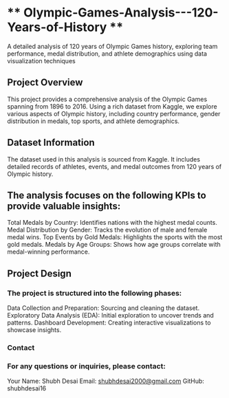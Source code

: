 # ** Olympic-Games-Analysis---120-Years-of-History **
A detailed analysis of 120 years of Olympic Games history, exploring team performance, medal distribution, and athlete demographics using data visualization techniques

## Project Overview
This project provides a comprehensive analysis of the Olympic Games spanning from 1896 to 2016. Using a rich dataset from Kaggle, we explore various aspects of Olympic history, including country performance, gender distribution in medals, top sports, and athlete demographics.

## Dataset Information
The dataset used in this analysis is sourced from Kaggle. It includes detailed records of athletes, events, and medal outcomes from 120 years of Olympic history.

## The analysis focuses on the following KPIs to provide valuable insights:

Total Medals by Country: Identifies nations with the highest medal counts.
Medal Distribution by Gender: Tracks the evolution of male and female medal wins.
Top Events by Gold Medals: Highlights the sports with the most gold medals.
Medals by Age Groups: Shows how age groups correlate with medal-winning performance.

## Project Design
### The project is structured into the following phases:

Data Collection and Preparation: Sourcing and cleaning the dataset.
Exploratory Data Analysis (EDA): Initial exploration to uncover trends and patterns.
Dashboard Development: Creating interactive visualizations to showcase insights.

### Contact
### For any questions or inquiries, please contact:

Your Name: Shubh Desai
Email: shubhdesai2000@gmail.com
GitHub: shubhdesai16
